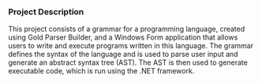 ### Project Description

This project consists of a grammar for a programming language, created using Gold Parser Builder, and a Windows Form application that allows users to write and execute programs written in this language. The grammar defines the syntax of the language and is used to parse user input and generate an abstract syntax tree (AST). The AST is then used to generate executable code, which is run using the .NET framework.
